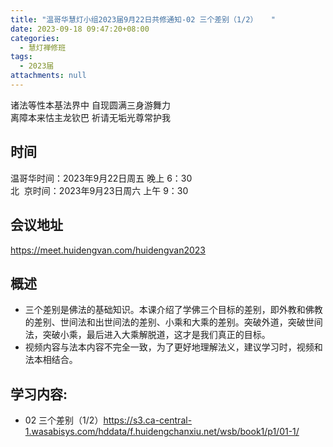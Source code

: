 ```yaml
---
title: "温哥华慧灯小组2023届9月22日共修通知-02 三个差别（1/2）   "
date: 2023-09-18 09:47:20+08:00
categories:
  - 慧灯禅修班
tags:
  - 2023届
attachments: null
---
```

诸法等性本基法界中 自现圆满三身游舞力  
离障本来怙主龙钦巴 祈请无垢光尊常护我


## 时间

温哥华时间：2023年9月22日周五 晚上 6：30  
北  京时间：2023年9月23日周六 上午 9：30

## 会议地址

<https://meet.huidengvan.com/huidengvan2023>
## 概述 
- 三个差别是佛法的基础知识。本课介绍了学佛三个目标的差别，即外教和佛教的差别、世间法和出世间法的差别、小乘和大乘的差别。突破外道，突破世间法，突破小乘，最后进入大乘解脱道，这才是我们真正的目标。
- 视频内容与法本内容不完全一致，为了更好地理解法义，建议学习时，视频和法本相结合。 
## 学习内容:
- 02 三个差别（1/2）<https://s3.ca-central-1.wasabisys.com/hddata/f.huidengchanxiu.net/wsb/book1/p1/01-1/>